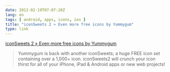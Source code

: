 ```yaml
---
date: 2012-02-19T07:07:28Z
lang: en
tags: [ android, apps, icons, ios ]
title: "iconSweets 2 » Even more free icons by Yummygum"
type: link
---
```


[iconSweets 2 » Even more free icons by
Yummygum](http://www.iconsweets2.com/)

> Yummygum is back with another iconSweets; a huge FREE icon set
> containing over a 1,000+ icon. iconSweets2 will crunch your icon
> thirst for all of your iPhone, iPad & Android apps or new web
> projects!

